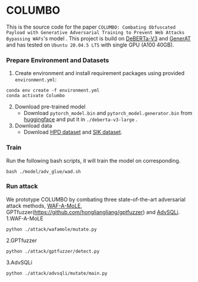 # COLUMBO

This is the source code for the paper `COLUMBO: Combating Obfuscated Payload with Generative Adversarial Training to Prevent Web Attacks Bypassing WAFs`'s model . This project is build on [DeBERTa-V3](https://github.com/microsoft/DeBERTa) and [GenerAT](https://github.com/Opdoop/GenerAT)  and has tested on `Ubuntu 20.04.5 LTS` with single GPU (A100 40GB).

### Prepare Environment and Datasets

1. Create environment and install requirement packages using provided `environment.yml`:

```
conda env create -f environment.yml
conda activate Columbo
```

2. Download pre-trained model
   * Download `pytorch_model.bin` and `pytorch_model.generator.bin` from [huggingface](https://huggingface.co/microsoft/deberta-v3-large/tree/main) and put it in `./deberta-v3-large` . 
3. Download data
   * Download [HPD dataset](https://github.com/Morzeux/HttpParamsDataset) and [SIK dataset](https://www.kaggle.com/datasets/syedsaqlainhussain/sql-injection-dataset).

### Train

Run the following bash scripts, it will train the model on corresponding.

```
bash ./model/adv_glue/wad.sh
```

### Run attack
We prototype COLUMBO by combating three state-of-the-art adversarial attack methods, [WAF-A-MoLE](https://github.com/AvalZ/waf-a-mole), GPTfuzzer(https://github.com/hongliangliang/gptfuzzer) and [AdvSQLi](https://github.com/u21h2/AutoSpear).
1.WAF-A-MoLE
```
python ./attack/wafamole/mutate.py
```

2.GPTfuzzer
```
python ./attack/gptfuzzer/detect.py
```

3.AdvSQLi
```
python ./attack/advsqli/mutate/main.py
```
